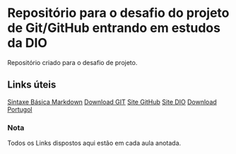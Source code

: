 # Repositório para o desafio do projeto de Git/GitHub entrando em estudos da DIO

Repositório criado para o desafio de projeto.

## Links úteis

[Sintaxe Básica Markdown](https://www.markdownguide.org/basic-syntax)
[Download GIT](https://git-scm.com/downloads)
[Site GitHub](https://github.com/)
[Site DIO](https://dio.me)
[Download Portugol](http://lite.acad.univali.br/portugol/)

### Nota

Todos os Links dispostos aqui estão em cada aula anotada.
